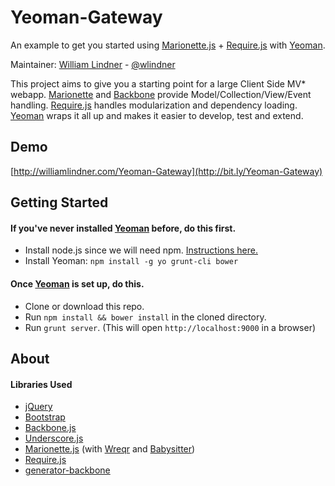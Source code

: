 # Yeoman-Gateway

An example to get you started using [Marionette.js](http://marionettejs.com/) + [Require.js](http://requirejs.org/) with [Yeoman](http://yeoman.io).

Maintainer: [William Lindner](https://github.com/wlindner) - [@wlindner](http://twitter.com/wlindner)

This project aims to give you a starting point for a large Client Side MV* webapp. [Marionette](http://marionettejs.com) and [Backbone](http://backbonejs.com) provide Model/Collection/View/Event handling. [Require.js](http://requirejs.org) handles modularization and dependency loading. [Yeoman](http://yeoman.io) wraps it all up and makes it easier to develop, test and extend.

## Demo
[http://williamlindner.com/Yeoman-Gateway](http://bit.ly/Yeoman-Gateway)

## Getting Started
#### If you've never installed [Yeoman](http://yeoman.io) before, do this first.
* Install node.js since we will need npm. [Instructions here.](http://nodejs.org/)
* Install Yeoman: `npm install -g yo grunt-cli bower`

#### Once [Yeoman](http://yeoman.io) is set up, do this.
* Clone or download this repo.
* Run `npm install && bower install` in the cloned directory.
* Run `grunt server`. (This will open `http://localhost:9000` in a browser)

## About
#### Libraries Used
* [jQuery](http://jquery.com/)
* [Bootstrap](http://twitter.github.io/bootstrap/)
* [Backbone.js](http://backbonejs.org/)
* [Underscore.js](http://underscorejs.org/)
* [Marionette.js](http://marionettejs.com/) (with [Wreqr](https://github.com/marionettejs/backbone.wreqr) and [Babysitter](https://github.com/marionettejs/backbone.babysitter))
* [Require.js](http://requirejs.org/)
* [generator-backbone](https://github.com/yeoman/generator-backbone)




